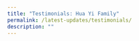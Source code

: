 ```yaml
---
title: "Testimonials: Hua Yi Family"
permalink: /latest-updates/testimonials/
description: ""
---
```


